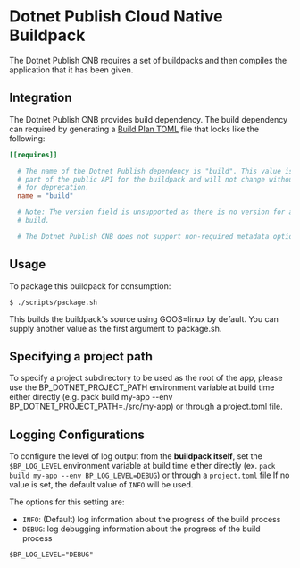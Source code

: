 # Dotnet Publish Cloud Native Buildpack

The Dotnet Publish CNB requires a set of buildpacks and then compiles the application that
it has been given.

## Integration

The Dotnet Publish CNB provides build dependency. The build dependency can required
by generating a [Build Plan
TOML](https://github.com/buildpacks/spec/blob/master/buildpack.md#build-plan-toml)
file that looks like the following:

```toml
[[requires]]

  # The name of the Dotnet Publish dependency is "build". This value is considered
  # part of the public API for the buildpack and will not change without a plan
  # for deprecation.
  name = "build"

  # Note: The version field is unsupported as there is no version for a set of
  # build.

  # The Dotnet Publish CNB does not support non-required metadata options.
```

## Usage
To package this buildpack for consumption:
```
$ ./scripts/package.sh
```
This builds the buildpack's source using GOOS=linux by default. You can supply another value as the first argument to package.sh.

## Specifying a project path

To specify a project subdirectory to be used as the root of the app, please use
the BP_DOTNET_PROJECT_PATH environment variable at build time either directly
(e.g. pack build my-app --env BP_DOTNET_PROJECT_PATH=./src/my-app) or through a
project.toml file.

## Logging Configurations

To configure the level of log output from the **buildpack itself**, set the
`$BP_LOG_LEVEL` environment variable at build time either directly (ex. `pack
build my-app --env BP_LOG_LEVEL=DEBUG`) or through a [`project.toml`
file](https://github.com/buildpacks/spec/blob/main/extensions/project-descriptor.md)
If no value is set, the default value of `INFO` will be used.

The options for this setting are:
- `INFO`: (Default) log information about the progress of the build process
- `DEBUG`: log debugging information about the progress of the build process

```shell
$BP_LOG_LEVEL="DEBUG"
```

